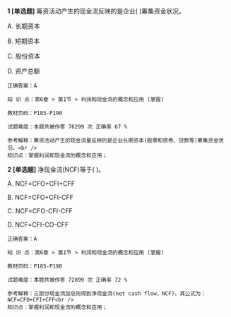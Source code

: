 **1 [单选题]** 筹资活动产生的现金流反映的是企业( )筹集资金状况。

A. 长期资本

B. 短期资本

C. 股份资本

D. 资产总额 

```
正确答案：A

知 识 点：第6章 > 第1节 > 利润和现金流的概念和应用 (掌握)

教材页码：P185-P190

试题难度：本题共被作答 76299 次 正确率 67 %

参考解释：筹资活动产生的现金流量反映的是企业长期资本(股票和债券、贷款等)筹集资金状况。<br />
知识点：掌握利润和现金流的概念和应用；
```


**2 [单选题]** 净现金流(NCF)等于( )。

A. NCF=CFO+CFI+CFF

B. NCF=CFO+CFI-CFF

C. NCF=CFO-CFI-CFF

D. NCF=CFI-CO-CFF 

```
正确答案：A

知 识 点：第6章 > 第1节 > 利润和现金流的概念和应用 (掌握)

教材页码：P185-P190

试题难度：本题共被作答 72899 次 正确率 72 %

参考解释：三部分现金流加总则得到净现金流(net cash flow，NCF)，其公式为：NCF=CFO+CFI+CFF<br />
知识点：掌握利润和现金流的概念和应用；
```

